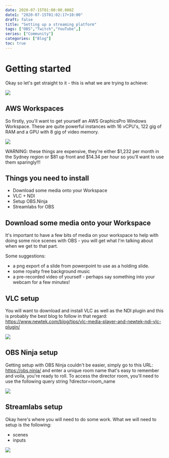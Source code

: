 ```yaml
---
date: 2020-07-15T01:00:00.000Z
date1: "2020-07-15T01:02:17+10:00"
draft: false
title: "Setting up a streaming platform"
tags: ["OBS","Twitch","YouTube",]
series: ["Community"]
categories: ["Blog"]
toc: true
---
```


# Getting started

Okay so let's get straight to it - this is what we are trying to achieve:

![](/img/blog/streaming-platform/StreamingArchitecture.png)


## AWS Workspaces

So firstly, you'll want to get yourself an AWS GraphicsPro Windows Workspace. These are quite powerful instances with 16 vCPU's, 122 gig of RAM and a GPU with 8 gig of video memory.

![](/img/blog/streaming-platform/workspaces.png)

WARNING: these things are expensive, they're either $1,232 per month in the Sydney region or $81 up front and $14.34 per hour so you'll want to use them sparingly!!!

## Things you need to install

- Download some media onto your Workspace
- VLC + NDI
- Setup OBS.Ninja
- Streamlabs for OBS

## Download some media onto your Workspace

It's important to have a few bits of media on your workspace to help with doing some nice scenes with OBS - you will get what I'm talking about when we get to that part.

Some suggestions:

- a png export of a slide from powerpoint to use as a holding slide.
- some royalty free background music
- a pre-recorded video of yourself - perhaps say something into your webcam for a few minutes!

## VLC setup

You will want to download and install VLC as well as the NDI plugin and this is probably the best blog to follow in that regard: https://www.newtek.com/blog/tips/vlc-media-player-and-newtek-ndi-vlc-plugin/

![](/img/blog/streaming-platform/VLC-logo.jpg)

## OBS Ninja setup

Getting setup with OBS Ninja couldn't be easier, simply go to this URL: https://obs.ninja/ and enter a unique room name that's easy to remember and voila, you're ready to roll. To access the director room, you'll need to use the following query string ?director=room_name

![](/img/blog/streaming-platform/obsNinja.png)

## Streamlabs setup

Okay here's where you will need to do some work. What we will need to setup is the following:

- scenes
- inputs

![](/img/blog/streaming-platform/streamlabs.png)
